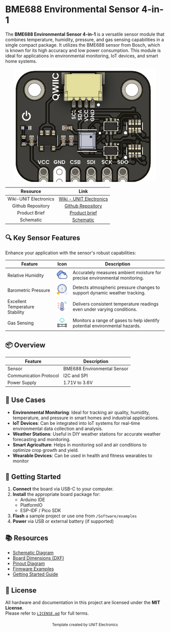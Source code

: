 
# BME688 Environmental Sensor 4-in-1


The **BME688 Environmental Sensor 4-in-1** is a versatile sensor module that combines temperature, humidity, pressure, and gas sensing capabilities in a single compact package. It utilizes the BME688 sensor from Bosch, which is known for its high accuracy and low power consumption. This module is ideal for applications in environmental monitoring, IoT devices, and smart home systems.

<div align="center">
  <img src="hardware/resources/unit_top_v_1_0_0_bme688_enviromental_sensor_4_in_1.png" width="450px" alt="Development Board">
  <p><em></em></p>
</div>



<div align="center">

| Resource | Link |
|:--------:|:----:|
| Wiki-UNIT Electronics | [Wiki - UNIT Electronics](https://unit-electronics-mx.github.io/wiki_uelectronics/docs/Sensors/bme688) |
| Github Repository | [Github Repository](https://github.com/UNIT-Electronics-MX/unit_bme688_environmental_sensor_4_in_1) |
| Product Brief | [Product brief](hhttps://unit-electronics-mx.github.io/unit_bme688_environmental_sensor_4_in_1/datasheet_professional.html) |
| Schematic | [Schematic](https://unit-electronics-mx.github.io/unit_bme688_environmental_sensor_4_in_1/unit_sch_v_1_0_0_bme688_environmental_sensor_4_in_1.pdf) |

</div>


## 🔍 Key Sensor Features

Enhance your application with the sensor's robust capabilities:

<div align="center">

| Feature                         | Icon                                                                                         | Description                                                                                |
|---------------------------------|----------------------------------------------------------------------------------------------|--------------------------------------------------------------------------------------------|
| Relative Humidity               | <img src="hardware/resources/img/clouds.gif" width="50" alt="Relative Humidity Icon">         | Accurately measures ambient moisture for precise environmental monitoring.               |
| Barometric Pressure             | <img src="hardware/resources/img/rain.png" width="50" alt="Barometric Pressure Icon">          | Detects atmospheric pressure changes to support dynamic weather tracking.                |
| Excellent Temperature Stability | <img src="hardware/resources/img/temperature.gif" width="50" alt="Temperature Stability Icon"> | Delivers consistent temperature readings even under varying conditions.                  |
| Gas Sensing                     | <img src="hardware/resources/img/gas-leak.gif" width="50" alt="Gas Sensing Icon">              | Monitors a range of gases to help identify potential environmental hazards.              |

</div>

## 📦 Overview
<div align="center">

| Feature                 | Description                      |
|-------------------------|----------------------------------|
| Sensor                  | BME688 Environmental Sensor      |
| Communication Protocol  | I2C and SPI                       |
| Power Supply            | 1.71V to 3.6V                     |

</div>


## 🧪 Use Cases

- **Environmental Monitoring**: Ideal for tracking air quality, humidity, temperature, and pressure in smart homes and industrial applications.
- **IoT Devices**: Can be integrated into IoT systems for real-time environmental data collection and analysis.
- **Weather Stations**: Useful in DIY weather stations for accurate weather forecasting and monitoring.
- **Smart Agriculture**: Helps in monitoring soil and air conditions to optimize crop growth and yield.
- **Wearable Devices**: Can be used in health and fitness wearables to monitor


## 🚀 Getting Started

1. **Connect** the board via USB-C to your computer.
2. **Install** the appropriate board package for:
   - Arduino IDE
   - PlatformIO
   - ESP-IDF / Pico SDK
3. **Flash** a sample project or use one from `/Software/examples`
4. **Power** via USB or external battery (if supported)


## 📚 Resources

- [Schematic Diagram](hardware/schematic.pdf)
- [Board Dimensions (DXF)](docs/dimensions.dxf)
- [Pinout Diagram](docs/pinout.png)
- [Firmware Examples](firmware/)
- [Getting Started Guide](docs/getting_started.md)


## 📝 License

All hardware and documentation in this project are licensed under the **MIT License**.  
Please refer to [`LICENSE.md`](LICENSE.md) for full terms.



<div align="center">
  <sub>Template created by UNIT Electronics </sub>
</div>

